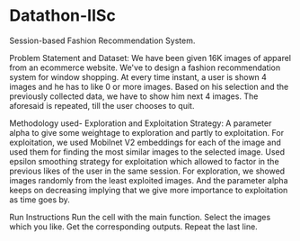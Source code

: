 # Datathon-IISc
Session-based Fashion Recommendation System.

Problem Statement and Dataset:
We have been given 16K images of apparel from an ecommerce website. We've to design a fashion recommendation system for window shopping. At every time instant, a user is shown 4 images and he has to like 0 or more images. Based on his selection and the previously collected data, we have to show him next 4 images. The aforesaid is repeated, till the user chooses to quit.

Methodology used-
Exploration and Exploitation Strategy: A parameter alpha to give some weightage to exploration and partly to exploitation.
For exploitation, we used Mobilnet V2 embeddings for each of the image and used them for finding the most similar images to the selected image.
Used epsilon smoothing strategy for exploitation which allowed to factor in the previous likes of the user in the same session.
For exploration, we showed images randomly from the least exploited images.
And the parameter alpha keeps on decreasing implying that we give more importance to exploitation as time goes by.


Run Instructions
Run the cell with the main function.
Select the images which you like. Get the corresponding outputs. 
Repeat the last line.


#


